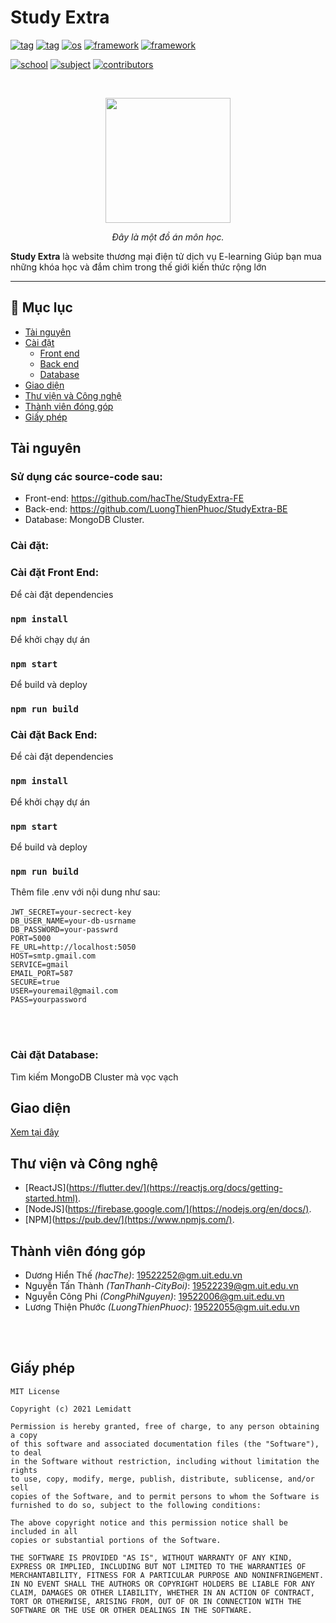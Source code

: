 # Study Extra

[![tag](https://img.shields.io/badge/-course-4db39d)](https://github.com/hacThe/StudyExtra-FE)
[![tag](https://img.shields.io/badge/-study-4db39d)](https://github.com/hacThe/StudyExtra-FE)
[![os](https://img.shields.io/badge/-teacher-%230175C2)](https://github.com/hacThe/StudyExtra-FE)
[![framework](https://img.shields.io/badge/-student-%230175C2)](https://github.com/hacThe/StudyExtra-FE)
[![framework](https://img.shields.io/badge/-english-%2302569B)](https://github.com/hacThe/StudyExtra-FE)

[![school](https://img.shields.io/badge/school-UIT-3f6cb6)](https://www.uit.edu.vn/)
[![subject](https://img.shields.io/badge/subject-WEB-3f6cb6)](https://www.uit.edu.vn/)
[![contributors](https://img.shields.io/badge/contributors-4-1d9583)](#team)

<br>

<p align="center">
 <img src="./resources/money_man.svg" height = "200"></a>
</p>

<p align="center">
<i>Đây là một đồ án môn học.</i>
</p>


**Study Extra** là website thương mại điện tử dịch vụ E-learning 
Giúp bạn mua những khóa học và đắm chìm trong thế giới kiến thức rộng lớn

---

## **📝 Mục lục**
- [Tài nguyên](#tài-nguyên)
- [Cài đặt](#cài-đặt)
	- [Front end](#cài-đặt-front-end)
	- [Back end](#cài-đặt-back-end)
	- [Database](#cài-đặt-data-base)
- [Giao diện](#giao-diện)
- [Thư viện và Công nghệ](#thư-viện-và-công-nghệ)
- [Thành viên đóng góp](#thành-viên-đóng-góp)
- [Giấy phép](#giấy-phép)

## **Tài nguyên**
### **Sử dụng các source-code sau:**
*	 Front-end: https://github.com/hacThe/StudyExtra-FE
*  Back-end: https://github.com/LuongThienPhuoc/StudyExtra-BE
*	 Database: MongoDB Cluster.
### **Cài đặt:**
### **Cài đặt Front End:**
Để cài đặt dependencies
### `npm install`
Để khởi chạy dự án
### `npm start`
Để build và deploy
### `npm run build`

### **Cài đặt Back End:**
Để cài đặt dependencies
### `npm install`
Để khởi chạy dự án
### `npm start`
Để build và deploy
### `npm run build`
Thêm file .env với nội dung như sau:
<br/>
<br/>
`JWT_SECRET=your-secrect-key`
<br/>
`DB_USER_NAME=your-db-usrname`
<br/>
`DB_PASSWORD=your-passwrd`
<br/>
`PORT=5000`
<br/>
`FE_URL=http://localhost:5050`
<br/>
`HOST=smtp.gmail.com`
<br/>
`SERVICE=gmail`
<br/>
`EMAIL_PORT=587`
<br/>
`SECURE=true`
<br/>
`USER=youremail@gmail.com`
<br/>
`PASS=yourpassword`

<br/>
<br/>

### **Cài đặt Database:**
Tìm kiếm MongoDB Cluster mà vọc vạch



## **Giao diện**
 [Xem tại đây](https://drive.google.com/drive/folders/1VKPjIB64zMntJYf-vcIN_6uc-NjWCbCw?fbclid=IwAR05B6SyynNd_JZ5l8OUfS5bDoOYTamEhfsEykz2cwgx7wlQwH1F3N89G-Q)

## **Thư viện và Công nghệ**
*	[ReactJS](https://flutter.dev/](https://reactjs.org/docs/getting-started.html).
*	[NodeJS](https://firebase.google.com/](https://nodejs.org/en/docs/).
*	[NPM](https://pub.dev/](https://www.npmjs.com/).

## **Thành viên đóng góp**
- Dương Hiển Thế *(hacThe)*: 19522252@gm.uit.edu.vn
- Nguyễn Tấn Thành *(TanThanh-CityBoi)*: 19522239@gm.uit.edu.vn
- Nguyễn Công Phi *(CongPhiNguyen)*: 19522006@gm.uit.edu.vn
- Lương Thiện Phước *(LuongThienPhuoc)*: 19522055@gm.uit.edu.vn

<br/>



<br/>

## **Giấy phép**
    MIT License

    Copyright (c) 2021 Lemidatt

    Permission is hereby granted, free of charge, to any person obtaining a copy
    of this software and associated documentation files (the "Software"), to deal
    in the Software without restriction, including without limitation the rights
    to use, copy, modify, merge, publish, distribute, sublicense, and/or sell
    copies of the Software, and to permit persons to whom the Software is
    furnished to do so, subject to the following conditions:

    The above copyright notice and this permission notice shall be included in all
    copies or substantial portions of the Software.

    THE SOFTWARE IS PROVIDED "AS IS", WITHOUT WARRANTY OF ANY KIND, EXPRESS OR IMPLIED, INCLUDING BUT NOT LIMITED TO THE WARRANTIES OF MERCHANTABILITY, FITNESS FOR A PARTICULAR PURPOSE AND NONINFRINGEMENT. IN NO EVENT SHALL THE AUTHORS OR COPYRIGHT HOLDERS BE LIABLE FOR ANY CLAIM, DAMAGES OR OTHER LIABILITY, WHETHER IN AN ACTION OF CONTRACT, TORT OR OTHERWISE, ARISING FROM, OUT OF OR IN CONNECTION WITH THE SOFTWARE OR THE USE OR OTHER DEALINGS IN THE SOFTWARE.

